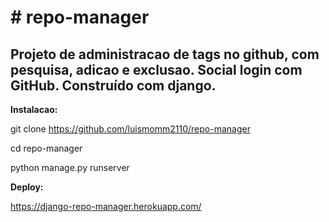 <h1> # repo-manager </h1>
<h2> Projeto de administracao de tags no github, com pesquisa, adicao e exclusao. Social login com GitHub. Construído com django. </h2>

 **Instalacao:** 

git clone https://github.com/luismomm2110/repo-manager

cd repo-manager

python manage.py runserver

 **Deploy:** 

https://django-repo-manager.herokuapp.com/
